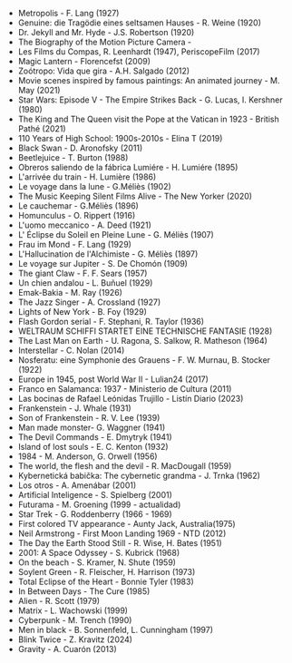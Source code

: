 * Metropolis - F. Lang (1927)
* Genuine: die Tragödie eines seltsamen Hauses - R. Weine (1920)
* Dr. Jekyll and Mr. Hyde - J.S. Robertson (1920)
* The Biography of the Motion Picture Camera -
* Les Films du Compas, R. Leenhardt (1947), PeriscopeFilm (2017)
* Magic Lantern - Florencefst (2009)
* Zoótropo: Vida que gira - A.H. Salgado (2012)
* Movie scenes inspired by famous paintings: An animated journey - M. May (2021)
* Star Wars: Episode V - The Empire Strikes Back - G. Lucas, I. Kershner (1980)
* The King and The Queen visit the Pope at the Vatican in 1923 - British Pathé (2021)
* 110 Years of High School: 1900s-2010s - Elina T (2019)
* Black Swan - D. Aronofsky (2011)
* Beetlejuice - T. Burton (1988)
* Obreros saliendo de la fábrica Lumiére - H. Lumiére (1895)
* L'arrivée du train - H. Lumière (1986)
* Le voyage dans la lune - G.Méliès (1902)
* The Music Keeping Silent Films Alive - The New Yorker (2020)
* Le cauchemar - G.Méliès (1896)
* Homunculus - O. Rippert (1916)
* L'uomo meccanico - A. Deed (1921)
* L' Éclipse du Soleil en Pleine Lune - G. Méliès (1907)
* Frau im Mond - F. Lang (1929)
* L'Hallucination de l'Alchimiste - G. Méliès (1897)
* Le voyage sur Jupiter - S. De Chomón (1909)
* The giant Claw - F.  F. Sears (1957)
* Un chien andalou - L. Buñuel (1929)
* Emak-Bakia - M. Ray (1926)
* The Jazz Singer - A. Crossland (1927)
* Lights of New York - B. Foy (1929)
* Flash Gordon serial - F. Stephani, R. Taylor (1936)
* WELTRAUM SCHIFFI STARTET EINE TECHNISCHE FANTASIE (1928)
* The Last Man on Earth - U. Ragona, S. Salkow, R. Matheson (1964)
* Interstellar - C. Nolan (2014)
* Nosferatu: eine Symphonie des Grauens - F. W. Murnau, B. Stocker (1922)
* Europe in 1945, post World War II - Lulian24 (2017)
* Franco en Salamanca: 1937 - Ministerio de Cultura (2011)
* Las bocinas de Rafael Leónidas Trujillo - Listín Diario (2023)
* Frankenstein - J. Whale (1931)
* Son of Frankenstein -  R. V. Lee (1939)
* Man made monster- G. Waggner (1941)
* The Devil Commands - E. Dmytryk (1941)
* Island of lost souls - E. C. Kenton (1932)
* 1984 - M. Anderson, G. Orwell (1956)
* The world, the flesh and the devil - R. MacDougall (1959)
* Kybernetická babička: The cybernetic grandma - J. Trnka (1962)
* Los otros - A. Amenábar (2001)
* Artificial Inteligence - S. Spielberg (2001)
* Futurama - M. Groening (1999 - actualidad)
* Star Trek - G. Roddenberry (1966 - 1969)
* First colored TV appearance - Aunty Jack, Australia(1975)
* Neil Armstrong - First Moon Landing 1969 - NTD (2012)
* The Day the Earth Stood Still - R. Wise, H. Bates (1951)
* 2001: A Space Odyssey - S. Kubrick (1968)
* On the beach - S. Kramer, N. Shute (1959)
* Soylent Green - R. Fleischer, H. Harrison (1973)
* Total Eclipse of the Heart - Bonnie Tyler (1983)
* In Between Days - The Cure (1985)
* Alien - R. Scott (1979)
* Matrix - L. Wachowski (1999)
* Cyberpunk - M. Trench (1990)
* Men in black - B. Sonnenfeld, L. Cunningham (1997)
* Blink Twice - Z. Kravitz (2024)
* Gravity - A. Cuarón (2013)
